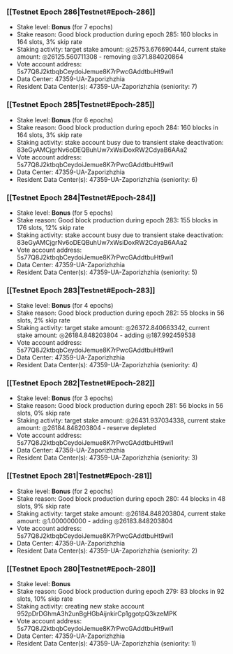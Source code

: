 ### [[Testnet Epoch 286|Testnet#Epoch-286]]
* Stake level: **Bonus** (for 7 epochs)
* Stake reason: Good block production during epoch 285: 160 blocks in 164 slots, 3% skip rate
* Staking activity: target stake amount: ◎25753.676690444, current stake amount: ◎26125.560711308 - removing ◎371.884020864
* Vote account address: 5s77Q8J2ktbqbCeydoiJemue8K7rPwcGAddtbuHt9wi1
* Data Center: 47359-UA-Zaporizhzhia
* Resident Data Center(s): 47359-UA-Zaporizhzhia (seniority: 7)
### [[Testnet Epoch 285|Testnet#Epoch-285]]
* Stake level: **Bonus** (for 6 epochs)
* Stake reason: Good block production during epoch 284: 160 blocks in 164 slots, 3% skip rate
* Staking activity: stake account busy due to transient stake deactivation: 83eGyAMCjgrNv6oDEQBuhUw7xWsiDoxRW2CdyaB6AAa2
* Vote account address: 5s77Q8J2ktbqbCeydoiJemue8K7rPwcGAddtbuHt9wi1
* Data Center: 47359-UA-Zaporizhzhia
* Resident Data Center(s): 47359-UA-Zaporizhzhia (seniority: 6)
### [[Testnet Epoch 284|Testnet#Epoch-284]]
* Stake level: **Bonus** (for 5 epochs)
* Stake reason: Good block production during epoch 283: 155 blocks in 176 slots, 12% skip rate
* Staking activity: stake account busy due to transient stake deactivation: 83eGyAMCjgrNv6oDEQBuhUw7xWsiDoxRW2CdyaB6AAa2
* Vote account address: 5s77Q8J2ktbqbCeydoiJemue8K7rPwcGAddtbuHt9wi1
* Data Center: 47359-UA-Zaporizhzhia
* Resident Data Center(s): 47359-UA-Zaporizhzhia (seniority: 5)
### [[Testnet Epoch 283|Testnet#Epoch-283]]
* Stake level: **Bonus** (for 4 epochs)
* Stake reason: Good block production during epoch 282: 55 blocks in 56 slots, 2% skip rate
* Staking activity: target stake amount: ◎26372.840663342, current stake amount: ◎26184.848203804 - adding ◎187.992459538
* Vote account address: 5s77Q8J2ktbqbCeydoiJemue8K7rPwcGAddtbuHt9wi1
* Data Center: 47359-UA-Zaporizhzhia
* Resident Data Center(s): 47359-UA-Zaporizhzhia (seniority: 4)
### [[Testnet Epoch 282|Testnet#Epoch-282]]
* Stake level: **Bonus** (for 3 epochs)
* Stake reason: Good block production during epoch 281: 56 blocks in 56 slots, 0% skip rate
* Staking activity: target stake amount: ◎26431.937034338, current stake amount: ◎26184.848203804 - reserve depleted
* Vote account address: 5s77Q8J2ktbqbCeydoiJemue8K7rPwcGAddtbuHt9wi1
* Data Center: 47359-UA-Zaporizhzhia
* Resident Data Center(s): 47359-UA-Zaporizhzhia (seniority: 3)
### [[Testnet Epoch 281|Testnet#Epoch-281]]
* Stake level: **Bonus** (for 2 epochs)
* Stake reason: Good block production during epoch 280: 44 blocks in 48 slots, 9% skip rate
* Staking activity: target stake amount: ◎26184.848203804, current stake amount: ◎1.000000000 - adding ◎26183.848203804
* Vote account address: 5s77Q8J2ktbqbCeydoiJemue8K7rPwcGAddtbuHt9wi1
* Data Center: 47359-UA-Zaporizhzhia
* Resident Data Center(s): 47359-UA-Zaporizhzhia (seniority: 2)
### [[Testnet Epoch 280|Testnet#Epoch-280]]
* Stake level: **Bonus**
* Stake reason: Good block production during epoch 279: 83 blocks in 92 slots, 10% skip rate
* Staking activity: creating new stake account 952pDrDGhmA3h2unBgHGbAijnkirCp1ggotpQ3kzeMPK
* Vote account address: 5s77Q8J2ktbqbCeydoiJemue8K7rPwcGAddtbuHt9wi1
* Data Center: 47359-UA-Zaporizhzhia
* Resident Data Center(s): 47359-UA-Zaporizhzhia (seniority: 1)
